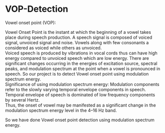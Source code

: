 # VOP-Detection

Vowel onset point (VOP):

Vowel Onset Point is the instant at which the beginning of a vowel takes place during
speech production. A speech signal is composed of voiced signal, unvoiced signal and
noise. Vowels along with few consonants a considered as voiced while others as unvoiced.\
Voiced speech is produced by vibrations in vocal cords thus can have high energy
compared to unvoiced speech which are low energy. There are significant changes
occurring in the energies of excitation source, spectral peaks, and modulation spectrum at
the point when a vowel is pronounced in speech. So our project is to detect Vowel onset
point using modulation spectrum energy.\
Significance of using modulation spectrum energy:
Modulation components refer to the slowly varying temporal envelope components in
speech. Temporal envelope of speech is dominated of low frequency components by
several Hertz.\
Thus, the onset of vowel may be manifested as a significant change in the modulation
spectrum energy level in the 4–16 Hz band.

So we have done Vowel onset point detection using modulation spectrum energy.
